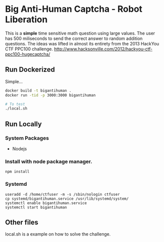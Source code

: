 # Big Anti-Human Captcha - Robot Liberation

This is a __simple__ time sensitive math question using large values. The user has 500 miliseconds to send the correct answer to random addition questions. The ideas was lifted in almost its entirety from the 2013 HackYou CTF PPC100 challenge.  http://www.hacksonville.com/2012/hackyou-ctf-ppc100-hugecaptcha/

## Run Dockerized

Simple...

```bash
docker build -t bigantihuman .
docker run -tid -p 3000:3000 bigantihuman

# To test
./local.sh
```

## Run Locally

### System Packages
* Nodejs  

### Install with node package manager.  

	npm install 

### Systemd  
	useradd -d /home/ctfuser -m -s /sbin/nologin ctfuser  
	cp systemd/bigantihuman.service /usr/lib/systemd/system/  
	systemctl enable bigantihuman.service  
	systemctl start bigantihuman  

## Other files

local.sh is a example on how to solve the challenge.  
